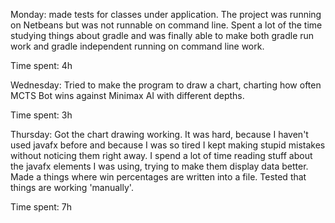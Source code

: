 Monday: made tests for classes under application. The project was running on Netbeans but was not runnable on command line. Spent a lot of the time studying things about gradle and was finally able to make both gradle run work and gradle independent running on command line work.

Time spent: 4h

Wednesday: Tried to make the program to draw a chart, charting how often MCTS Bot wins against Minimax AI with different depths.

Time spent: 3h

Thursday:  Got the chart drawing working. It was hard, because I haven't used javafx before and because I was so tired I kept making stupid mistakes without noticing them right away.
I spend a lot of time reading stuff about the javafx elements I was using, trying to make them display data better. Made a things where win percentages are written into a file.
Tested that things are working 'manually'.

Time spent: 7h

